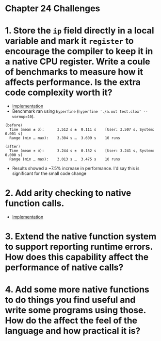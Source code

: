 Chapter 24 Challenges
=====================

# 1. Store the `ip` field directly in a local variable and mark it `register` to encourage the compiler to keep it in a native CPU register. Write a coule of benchmarks to measure how it affects performance. Is the extra code complexity worth it?

* [Implementation](./ip-register-variable/)
* Benchmark ran using `hyperfine` (`hyperfine './a.out test.clox' --warmup=10`).
```
(before)
  Time (mean ± σ):      3.512 s ±  0.111 s    [User: 3.507 s, System: 0.001 s]
  Range (min … max):    3.304 s …  3.609 s    10 runs

(after)
  Time (mean ± σ):      3.244 s ±  0.152 s    [User: 3.241 s, System: 0.000 s]
  Range (min … max):    3.013 s …  3.475 s    10 runs
```
* Results showed a ~7.5% increase in performance. I'd say this is significant for the small code change

# 2. Add arity checking to native function calls.

* [Implementation](./native-function-arity/)

# 3. Extend the native function system to support reporting runtime errors. How does this capability affect the performance of native calls?

# 4. Add some more native functions to do things you find useful and write some programs using those. How do the affect the feel of the language and how practical it is?
